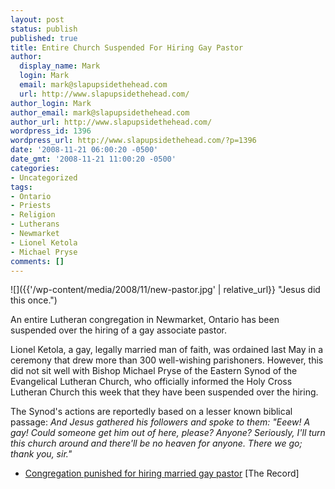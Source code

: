 ```yaml
---
layout: post
status: publish
published: true
title: Entire Church Suspended For Hiring Gay Pastor
author:
  display_name: Mark
  login: Mark
  email: mark@slapupsidethehead.com
  url: http://www.slapupsidethehead.com/
author_login: Mark
author_email: mark@slapupsidethehead.com
author_url: http://www.slapupsidethehead.com/
wordpress_id: 1396
wordpress_url: http://www.slapupsidethehead.com/?p=1396
date: '2008-11-21 06:00:20 -0500'
date_gmt: '2008-11-21 11:00:20 -0500'
categories:
- Uncategorized
tags:
- Ontario
- Priests
- Religion
- Lutherans
- Newmarket
- Lionel Ketola
- Michael Pryse
comments: []
---
```

![]({{'/wp-content/media/2008/11/new-pastor.jpg' | relative_url}} "Jesus did this once.")

An entire Lutheran congregation in Newmarket, Ontario has been suspended over the hiring of a gay associate pastor.

Lionel Ketola, a gay, legally married man of faith, was ordained last May in a ceremony that drew more than 300 well-wishing parishoners. However, this did not sit well with Bishop Michael Pryse of the Eastern Synod of the Evangelical Lutheran Church, who officially informed the Holy Cross Lutheran Church this week that they have been suspended over the hiring.

The Synod's actions are reportedly based on a lesser known biblical passage: _And Jesus gathered his followers and spoke to them: "Eeew! A gay! Could someone get him out of here, please? Anyone? Seriously, I'll turn this church around and there'll be no heaven for anyone. There we go; thank you, sir."_

- [Congregation punished for hiring married gay pastor](http://news.therecord.com/News/Local/article/446380) [The Record]
